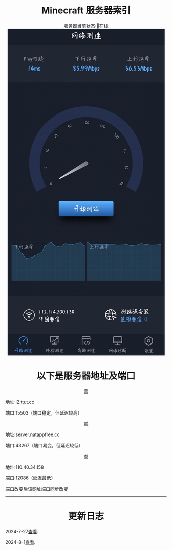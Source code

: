 
<h1 align='center'> Minecraft   服务器索引</h1>
<p align='center'>
服务器当前状态∶🌵在线
  <img src="https://github.com/Pjp2064/P/blob/395f200aed96036543b2dbd4d963143ebb1d64b9/Wl.jpg" alt="some_text">
</p>
<h1 align='center'>以下是服务器地址及端口</h1>

<p align='center'>壹</p>

<p align='center1'>地址∶l2.ttut.cc</p>
<p align='center1'>端口∶15503（端口稳定，但延迟较高）</p>
<p align='center'>贰</p>
<p align='center1'>地址∶server.natappfree.cc</p>
<p align='center1'>端口∶43267（端口易变，但延迟较低）</p>
<p align="center">叁</p>
<p>地址∶110.40.34.158</p>
<p>端口∶12086（延迟最低）</p>

<p>端口改变后该网址端口同步改变</p>
<hr>
<h1 align='center'>更新日志</h1>
<p>2024-7-27<a href="https://github.com/Pjp2064/update/blob/bfd50381050b17dc5dc5b76bc215ca99f9687dee/2024-7-27.md">查看</a>.</P>
<p>2024-8-1<a href="https://github.com/Pjp2064/update/blob/7b2f281531717d65ce63c0da234ad336e44e3f08/2024-8-1.md">查看</a>.</P>
